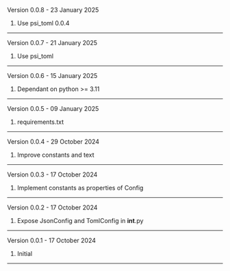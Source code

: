 

Version 0.0.8 - 23 January 2025

1. Use psi_toml 0.0.4
------------------------------

Version 0.0.7 - 21 January 2025

1. Use psi_toml
------------------------------

Version 0.0.6 - 15 January 2025

1. Dependant on python >= 3.11
------------------------------

Version 0.0.5 - 09 January 2025

1. requirements.txt
------------------------------

Version 0.0.4 - 29 October 2024

1. Improve constants and text
------------------------------

Version 0.0.3 - 17 October 2024

1. Implement constants as properties of Config
------------------------------

Version 0.0.2 - 17 October 2024

1. Expose JsonConfig and TomlConfig in __int__.py
------------------------------

Version 0.0.1 - 17 October 2024

1. Initial 
------------------------------








